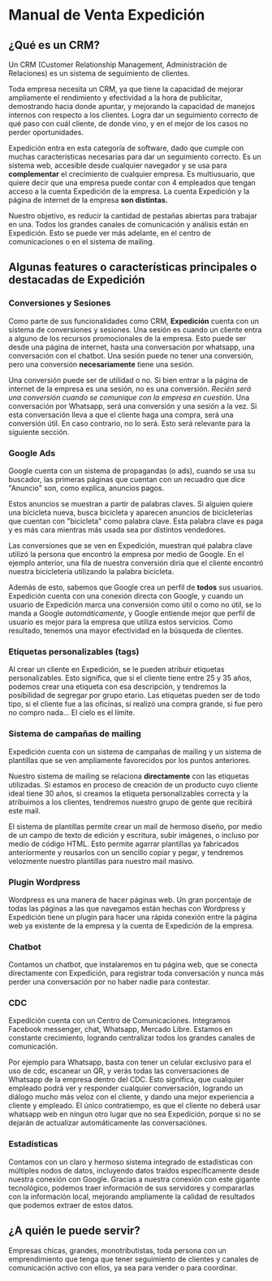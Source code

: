 # Manual de Venta Expedición

## ¿Qué es un CRM?

Un CRM (Customer Relationship Management, Administración de Relaciones) es un sistema de seguimiento de clientes. 

Toda empresa necesita un CRM, ya que tiene la capacidad de mejorar ampliamente el rendimiento y efectividad a la hora de publicitar, demostrando hacia donde apuntar, y mejorando la capacidad de manejos internos con respecto a los clientes. Logra dar un seguimiento correcto de qué paso con cuál cliente, de donde vino, y en el mejor de los casos no perder oportunidades. 

Expedición entra en esta categoría de software, dado que cumple con muchas características necesarias para dar un seguimiento correcto. Es un sistema web, accesible desde cualquier navegador y se usa para **complementar** el crecimiento de cualquier empresa. Es multiusuario, que quiere decir que una empresa puede contar con 4 empleados que tengan acceso a la cuenta Expedición de la empresa. La cuenta Expedición y la página de internet de la empresa **son distintas.**

Nuestro objetivo, es reducir la cantidad de pestañas abiertas para trabajar en una. Todos los grandes canales de comunicación y análisis están en Expedición. Esto se puede ver más adelante, en el centro de comunicaciones o en el sistema de mailing.

## Algunas features o características principales o destacadas de Expedición
### Conversiones y Sesiones

Como parte de sus funcionalidades como CRM, **Expedición** cuenta con un sistema de conversiones y sesiones. Una sesión es cuando un cliente entra a alguno de los recursos promocionales de la empresa. Esto puede ser desde una página de internet, hasta una conversación por whatsapp, una conversación con el chatbot. Una sesión puede no tener una conversión, pero una conversión **necesariamente** tiene una sesión.

Una conversión puede ser de utilidad o no. Si bien entrar a la página de internet de la empresa es una sesión, no es una conversión. *Recién será una conversión cuando se comunique con la empresa en cuestión*. Una conversación por Whatsapp, será una conversión y una sesión a la vez. Si esta conversación lleva a que el cliente haga una compra, será una conversión útil. En caso contrario, no lo será. Esto será relevante para la siguiente sección.

### Google Ads

Google cuenta con un sistema de propagandas (o ads), cuando se usa su buscador, las primeras páginas que cuentan con un recuadro que dice "Anuncio" son, como explica, anuncios pagos.

Estos anuncios se muestran a partir de palabras claves. Si alguien quiere una bicicleta nueva, busca bicicleta y aparecen anuncios de bicicleterías que cuentan con "bicicleta" como palabra clave. Esta palabra clave es paga y es más cara mientras más usada sea por distintos vendedores.

Las conversiones que se ven en Expedición, muestran qué palabra clave utilizó la persona que encontró la empresa por medio de Google. En el ejemplo anterior, una  fila de nuestra conversión diría que el cliente encontró nuestra bicicletería utilizando la palabra bicicleta.

Además de esto, sabemos que Google crea un perfil de **todos** sus usuarios. Expedición cuenta con una conexión directa con Google, y cuando un usuario de Expedición marca una conversión como útil o como no útil, se lo manda a Google *automáticamente*, y Google entiende mejor que perfil de usuario es mejor para la empresa que utiliza estos servicios. Como resultado, tenemos una mayor efectividad en la búsqueda de clientes.

### Etiquetas personalizables (tags)
Al crear un cliente en Expedición, se le pueden atribuir etiquetas personalizables. Esto significa, que si el cliente tiene entre 25 y 35 años, podemos crear una etiqueta con esa descripción, y tendremos la posibilidad de segregar por grupo etario. Las etiquetas pueden ser de todo tipo, si el cliente fue a las oficinas, si realizó una compra grande, si fue pero no compro nada... El cielo es el límite.

### Sistema de campañas de mailing
Expedición cuenta con un sistema de campañas de mailing y un sistema de plantillas que se ven ampliamente favorecidos por los puntos anteriores.

Nuestro sistema de mailing se relaciona **directamente** con las etiquetas utilizadas. Si estamos en proceso de creación de un producto cuyo cliente ideal tiene 30 años, si creamos la etiqueta personalizables correcta y la atribuimos a los clientes, tendremos nuestro grupo de gente que recibirá este mail.

El sistema de plantillas permite crear un mail de hermoso diseño, por medio de un campo de texto de edición y escritura, subir imágenes, o incluso por medio de código HTML. Esto permite agarrar plantillas ya fabricados anteriormente y reusarlos con un sencillo copiar y pegar, y tendremos velozmente nuestro plantillas para nuestro mail masivo.

### Plugin Wordpress
Wordpress es una manera de hacer páginas web. Un gran porcentaje de todas las páginas a las que navegamos están hechas con Wordpress y Expedición tiene un plugin para hacer una rápida conexión entre la página web ya existente de la empresa y la cuenta de Expedición de la empresa.

### Chatbot
Contamos un chatbot, que instalaremos en tu página web, que se conecta directamente con Expedición, para registrar toda conversación y nunca más perder una conversación por no haber nadie para contestar.

### CDC
Expedición cuenta con un Centro de Comunicaciones. Integramos Facebook messenger, chat, Whatsapp, Mercado Libre. Estamos en constante crecimiento, logrando centralizar todos los grandes canales de comunicación.

Por ejemplo para Whatsapp, basta con tener un celular exclusivo para el uso de cdc, escanear un QR, y verás todas las conversaciones de Whatsapp de la empresa dentro del CDC. Esto significa, que cualquier empleado podrá ver y responder cualquier conversación, logrando un diálogo mucho más veloz con el cliente, y dando una mejor experiencia a cliente y empleado. El único contratiempo, es que el cliente no deberá usar whatsapp web en ningun otro lugar que no sea Expedición, porque si no se dejarán de actualizar automáticamente las conversaciónes.

### Estadísticas
Contamos con un claro y hermoso sistema integrado de estadísticas con múltiples nodos de datos, incluyendo datos traídos específicamente desde nuestra conexión con Google. Gracias a nuestra conexión con este gigante tecnológico, podemos traer información de sus servidores y compararlas con la información local, mejorando ampliamente la calidad de resultados que podemos extraer de estos datos.

## ¿A quién le puede servir?
Empresas chicas, grandes, monotributistas, toda persona con un emprendimiento que tenga que tener seguimiento de clientes y canales de comunicación activo con ellos, ya sea para vender o para coordinar.
